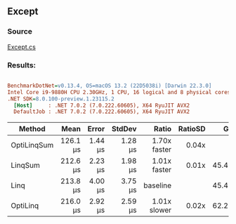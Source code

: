 ﻿## Except

### Source
[Except.cs](../../src/OptiLinq.Benchmark/Except.cs)

### Results:
``` ini

BenchmarkDotNet=v0.13.4, OS=macOS 13.2 (22D5038i) [Darwin 22.3.0]
Intel Core i9-9880H CPU 2.30GHz, 1 CPU, 16 logical and 8 physical cores
.NET SDK=8.0.100-preview.1.23115.2
  [Host]     : .NET 7.0.2 (7.0.222.60605), X64 RyuJIT AVX2
  DefaultJob : .NET 7.0.2 (7.0.222.60605), X64 RyuJIT AVX2


```
|      Method |     Mean |   Error |  StdDev |        Ratio | RatioSD |    Gen0 |    Gen1 |    Gen2 | Allocated |     Alloc Ratio |
|------------ |---------:|--------:|--------:|-------------:|--------:|--------:|--------:|--------:|----------:|----------------:|
| OptiLinqSum | 126.1 μs | 1.44 μs | 1.28 μs | 1.70x faster |   0.04x |       - |       - |       - |     208 B | 1,384.995x less |
|     LinqSum | 212.6 μs | 2.23 μs | 1.98 μs | 1.01x faster |   0.01x | 45.4102 | 45.4102 | 45.4102 |  288079 B |     1.000x more |
|        Linq | 213.8 μs | 4.00 μs | 3.75 μs |     baseline |         | 45.4102 | 45.4102 | 45.4102 |  288079 B |                 |
|    OptiLinq | 216.0 μs | 2.92 μs | 2.59 μs | 1.01x slower |   0.02x | 62.2559 | 62.2559 | 62.2559 |  269903 B |     1.067x less |
